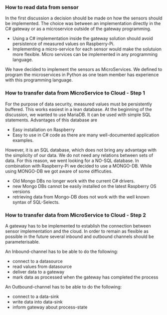 <div id="top"></div>

<br />

### How to read data from sensor

In the first discussion a decision should be made on how the sensors should be implemented.
The choice was between an implementation directly in the C# gateway or as a microservice outside of the gateway programming.

* Using a C# implementation inside the gateway solution should avoid persistence of measured values on Raspberry-Pi.
* Implementing a micro-service for each sensor would make the solutuion more flexible.
  Micro services can be implemented in any programming language.

We have decided to implement the sensors as MicroServices.
We defined to program the microservices in Python as one team member has experience with this programming language.


### How to transfer data from MicroService to Cloud - Step 1

For the purpose of data security, measured values must be persistently buffered.
This works easiest in a lean database.
At the beginning of the discussion, we wanted to use MariaDB.
It can be used with simple SQL statements. 
Advantages of this database are 
* Easy installation on Raspberry
* Easy to use in C# code as there are many well-documented application examples.

However, it is an SQL database, which does not bring any advantage with the simplicity of our data.
We do not need any relations between sets of data.
For this reason, we went looking for a NO-SQL database.
In combination with Raspberry-Pi we decided to use a MONGO-DB.
While using MONGO-DB we got aware of some difficuties.
* Old Mongo DBs no longer work with the current C# drivers.
* new Mongo DBs cannot be easily installed on the latest Raspberry OS versions
* retrieving data from Mongo-DB does not work with the well known syntax of SQL-Selects.

### How to transfer data from MicroService to Cloud - Step 2

A gateway has to be implemented to establish the connection between sensor implementation and the cloud.
In order to remain as flexible as possible in the future several inbound and outbound channels should be parameterisable.

An Inbound-channel has to be able to do the following:
* connect to a datasource
* read values from datasource
* deliver data to a gateway
* mark data as processed when the gateway has completed the process

An Outbound-channel has to be able to do the following:
* connect to a data-sink
* write data into data-sink
* inform gateway about process-state
